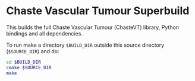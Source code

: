 # Chaste Vascular Tumour Superbuild
This builds the full Chaste Vascular Tumour (ChasteVT) library, Python bindings and all dependencies.

To run make a directory `$BUILD_DIR` outside this source directory (`$SOURCE_DIR`) and do:

```bash
cd $BUILD_DIR
cmake $SOURCE_DIR
make
```


